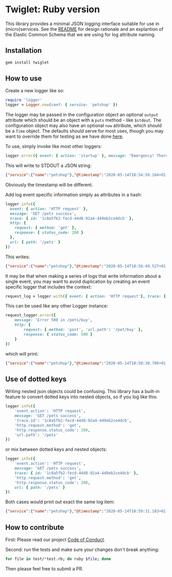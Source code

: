# Twiglet: Ruby version

This library provides a minimal JSON logging interface suitable for use in (micro)services. See the [README](../README.md) for design rationale and an explantion of the Elastic Common Schema that we are using for log attribute naming.

## Installation

```bash
gem install twiglet
```

## How to use

Create a new logger like so:

```ruby
require 'logger'
logger = Logger.new(conf: { service: 'petshop' })
```

The logger may be passed in the configuration object an optional `output` attribute which should be an object with a `puts` method - like `$stdout`. The configuration object may also have an optional `now` attribute, which should be a `Time` object. The defaults should serve for most uses, though you may want to override them for testing as we have done [here](./test/logger-test.rb).

To use, simply invoke like most other loggers:

```ruby
logger.error({ event: { action: 'startup' }, message: "Emergency! There's an Emergency going on" })
```

This will write to STDOUT a JSON string:

```json
{"service":{"name":"petshop"},"@timestamp":"2020-05-14T10:54:59.164+01:00","log":{"level":"error"},"event":{"action":"startup"},"message":"Emergency! There's an Emergency going on"}
```

Obviously the timestamp will be different.

Add log event specific information simply as attributes in a hash:

```ruby
logger.info({
  event: { action: 'HTTP request' },
  message: 'GET /pets success',
  trace: { id: '1c8a5fb2-fecd-44d8-92a4-449eb2ce4dcb' },
  http: {
    request: { method: 'get' },
    response: { status_code: 200 }
  },
  url: { path: '/pets' }
})
```

This writes:

```json
{"service":{"name":"petshop"},"@timestamp":"2020-05-14T10:56:49.527+01:00","log":{"level":"info"},"event":{"action":"HTTP request"},"message":"GET /pets success","trace":{"id":"1c8a5fb2-fecd-44d8-92a4-449eb2ce4dcb"},"http":{"request":{"method":"get"},"response":{"status_code":200}},"url":{"path":"/pets"}}
```

It may be that when making a series of logs that write information about a single event, you may want to avoid duplication by creating an event specific logger that includes the context:

```ruby
request_log = logger.with({ event: { action: 'HTTP request'}, trace: { id: '1c8a5fb2-fecd-44d8-92a4-449eb2ce4dcb' }})
```

This can be used like any other Logger instance:

```ruby
request_logger.error({
    message: 'Error 500 in /pets/buy',
    http: {
        request: { method: 'post', 'url.path': '/pet/buy' },
        response: { status_code: 500 }
    }
})
```

which will print:

```json
{"service":{"name":"petshop"},"@timestamp":"2020-05-14T10:58:30.780+01:00","log":{"level":"error"},"event":{"action":"HTTP request"},"trace":{"id":"126bb6fa-28a2-470f-b013-eefbf9182b2d"},"message":"Error 500 in /pets/buy","http":{"request":{"method":"post","url.path":"/pet/buy"},"response":{"status_code":500}}}
```

## Use of dotted keys

Writing nested json objects could be confusing. This library has a built-in feature to convert dotted keys into nested objects, so if you log like this:

```ruby
logger.info({
    'event.action': 'HTTP request',
    message: 'GET /pets success',
    'trace.id': '1c8a5fb2-fecd-44d8-92a4-449eb2ce4dcb',
    'http.request.method': 'get',
    'http.response.status_code': 200,
    'url.path': '/pets'
})
```

or mix between dotted keys and nested objects:

```ruby
logger.info({
    'event.action': 'HTTP request',
    message: 'GET /pets success',
    trace: { id: '1c8a5fb2-fecd-44d8-92a4-449eb2ce4dcb' },
    'http.request.method': 'get',
    'http.response.status_code': 200,
    url: { path: '/pets' }
})
```

Both cases would print out exact the same log item:

```json
{"service":{"name":"petshop"},"@timestamp":"2020-05-14T10:59:31.183+01:00","log":{"level":"info"},"event":{"action":"HTTP request"},"message":"GET /pets success","trace":{"id":"1c8a5fb2-fecd-44d8-92a4-449eb2ce4dcb"},"http":{"request":{"method":"get"},"response":{"status_code":200}},"url":{"path":"/pets"}}
```

## How to contribute

First: Please read our project [Code of Conduct](../CODE_OF_CONDUCT.md).

Second: run the tests and make sure your changes don't break anything:

```bash
for file in test/*test.rb; do ruby $file; done
```

Then please feel free to submit a PR.
